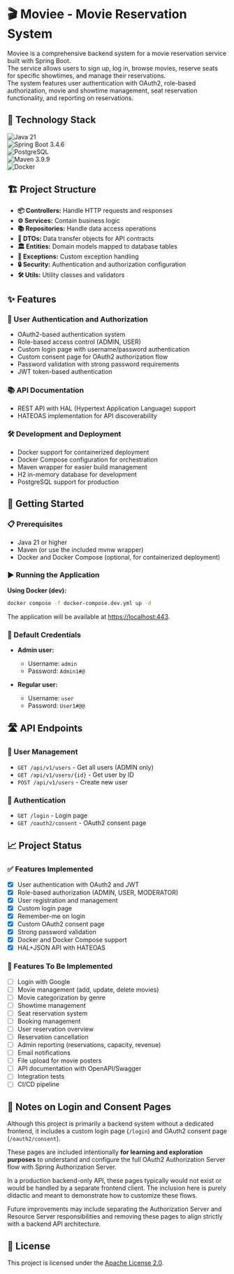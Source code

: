 # 🎬 Moviee - Movie Reservation System

Moviee is a comprehensive backend system for a movie reservation service built with Spring Boot.  
The service allows users to sign up, log in, browse movies, reserve seats for specific showtimes,
and manage their reservations.  
The system features user authentication with OAuth2, role-based authorization, movie and showtime
management, seat reservation functionality, and reporting on reservations.

## 🚀 Technology Stack

![Java 21](https://img.shields.io/badge/Java-21-blue?logo=java&logoColor=white)  
![Spring Boot 3.4.6](https://img.shields.io/badge/Spring_Boot-3.4.6-green?logo=springboot&logoColor=white)  
![PostgreSQL](https://img.shields.io/badge/PostgreSQL-blue?logo=postgresql&logoColor=white)  
![Maven 3.9.9](https://img.shields.io/badge/Maven-3.9-red?logo=apachemaven&logoColor=white)  
![Docker](https://img.shields.io/badge/Docker-28-blue?logo=docker&logoColor=white)

## 🏗 Project Structure

- **📦 Controllers:** Handle HTTP requests and responses
- **⚙️ Services:** Contain business logic
- **📚 Repositories:** Handle data access operations
- **📝 DTOs:** Data transfer objects for API contracts
- **🏛 Entities:** Domain models mapped to database tables
- **🚨 Exceptions:** Custom exception handling
- **🔒 Security:** Authentication and authorization configuration
- **🛠 Utils:** Utility classes and validators

## ✨ Features

### 🔐 User Authentication and Authorization

- OAuth2-based authentication system
- Role-based access control (ADMIN, USER)
- Custom login page with username/password authentication
- Custom consent page for OAuth2 authorization flow
- Password validation with strong password requirements
- JWT token-based authentication

### 📚 API Documentation

- REST API with HAL (Hypertext Application Language) support
- HATEOAS implementation for API discoverability

### 🛠 Development and Deployment

- Docker support for containerized deployment
- Docker Compose configuration for orchestration
- Maven wrapper for easier build management
- H2 in-memory database for development
- PostgreSQL support for production

## 🚦 Getting Started

### 📋 Prerequisites

- Java 21 or higher
- Maven (or use the included mvnw wrapper)
- Docker and Docker Compose (optional, for containerized deployment)

### ▶️ Running the Application

**Using Docker (dev):**

```bash
docker compose -f docker-compose.dev.yml up -d
```

The application will be available at [https://localhost:443](https://localhost:443).

### 🔑 Default Credentials

* **Admin user:**

  * Username: `admin`
  * Password: `Admin1#@`

* **Regular user:**

  * Username: `user`
  * Password: `User1#@@`

## 🛣 API Endpoints

### 👥 User Management

* `GET /api/v1/users` - Get all users (ADMIN only)
* `GET /api/v1/users/{id}` - Get user by ID
* `POST /api/v1/users` - Create new user

### 🔐 Authentication

* `GET /login` - Login page
* `GET /oauth2/consent` - OAuth2 consent page

## 📈 Project Status

### ✅ Features Implemented

* [x] User authentication with OAuth2 and JWT
* [x] Role-based authorization (ADMIN, USER, MODERATOR)
* [x] User registration and management
* [x] Custom login page
* [x] Remember-me on login
* [x] Custom OAuth2 consent page
* [x] Strong password validation
* [x] Docker and Docker Compose support
* [x] HAL+JSON API with HATEOAS

### 🚧 Features To Be Implemented

* [ ] Login with Google
* [ ] Movie management (add, update, delete movies)
* [ ] Movie categorization by genre
* [ ] Showtime management
* [ ] Seat reservation system
* [ ] Booking management
* [ ] User reservation overview
* [ ] Reservation cancellation
* [ ] Admin reporting (reservations, capacity, revenue)
* [ ] Email notifications
* [ ] File upload for movie posters
* [ ] API documentation with OpenAPI/Swagger
* [ ] Integration tests
* [ ] CI/CD pipeline

## 📝 Notes on Login and Consent Pages

Although this project is primarily a backend system without a dedicated frontend, it includes a
custom login page (`/login`) and OAuth2 consent page (`/oauth2/consent`).

These pages are included intentionally **for learning and exploration purposes** to understand and
configure the full OAuth2 Authorization Server flow with Spring Authorization Server.

In a production backend-only API, these pages typically would not exist or would be handled by a
separate frontend client. The inclusion here is purely didactic and meant to demonstrate how to
customize these flows.

Future improvements may include separating the Authorization Server and Resource Server
responsibilities and removing these pages to align strictly with a backend API architecture.

## 📄 License

This project is licensed under the [Apache License 2.0](http://www.apache.org/licenses/LICENSE-2.0).